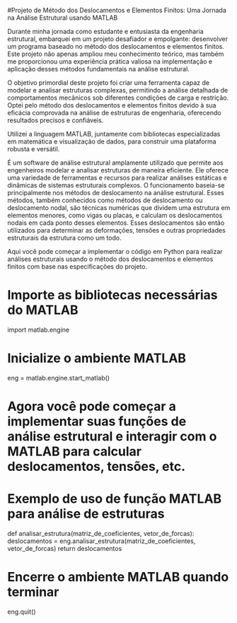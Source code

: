 #Projeto de Método dos Deslocamentos e Elementos Finitos: Uma Jornada na Análise Estrutural usando MATLAB

Durante minha jornada como estudante e entusiasta da engenharia estrutural, embarquei em um projeto desafiador e empolgante: desenvolver um programa baseado no método dos deslocamentos e elementos finitos. Este projeto não apenas ampliou meu conhecimento teórico, mas também me proporcionou uma experiência prática valiosa na implementação e aplicação desses métodos fundamentais na análise estrutural.

O objetivo primordial deste projeto foi criar uma ferramenta capaz de modelar e analisar estruturas complexas, permitindo a análise detalhada de comportamentos mecânicos sob diferentes condições de carga e restrição. Optei pelo método dos deslocamentos e elementos finitos devido à sua eficácia comprovada na análise de estruturas de engenharia, oferecendo resultados precisos e confiáveis.

Utilizei a linguagem MATLAB, juntamente com bibliotecas especializadas em matemática e visualização de dados, para construir uma plataforma robusta e versátil.

É um software de análise estrutural amplamente utilizado que permite aos engenheiros modelar e analisar estruturas de maneira eficiente. Ele oferece uma variedade de ferramentas e recursos para realizar análises estáticas e dinâmicas de sistemas estruturais complexos. O funcionamento baseia-se principalmente nos métodos de deslocamento na análise estrutural. Esses métodos, também conhecidos como métodos de deslocamento ou deslocamento nodal, são técnicas numéricas que dividem uma estrutura em elementos menores, como vigas ou placas, e calculam os deslocamentos nodais em cada ponto desses elementos. Esses deslocamentos são então utilizados para determinar as deformações, tensões e outras propriedades estruturais da estrutura como um todo.


Aqui você pode começar a implementar o código em Python para realizar análises estruturais usando o método dos deslocamentos e elementos finitos com base nas especificações do projeto.

# Importe as bibliotecas necessárias do MATLAB
import matlab.engine

# Inicialize o ambiente MATLAB
eng = matlab.engine.start_matlab()

# Agora você pode começar a implementar suas funções de análise estrutural e interagir com o MATLAB para calcular deslocamentos, tensões, etc.

# Exemplo de uso de função MATLAB para análise de estruturas
def analisar_estrutura(matriz_de_coeficientes, vetor_de_forcas):
    deslocamentos = eng.analisar_estrutura(matriz_de_coeficientes, vetor_de_forcas)
    return deslocamentos

# Encerre o ambiente MATLAB quando terminar
eng.quit()
